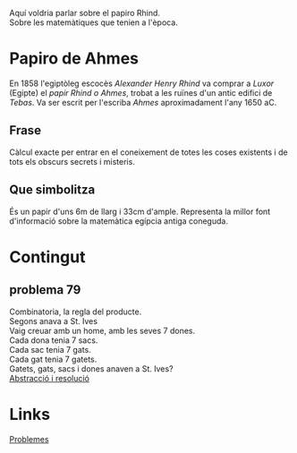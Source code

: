 Aquí voldria parlar sobre el papiro Rhind.<br>
Sobre les matemàtiques que tenien a l'època.

<!--
	Informació només extreta sense haver-se comparat més de 1_Combinatoria.pdf
-->
# Papiro de Ahmes
En 1858 l'egiptòleg escocès _Alexander Henry Rhind_ va comprar a _Luxor_ (Egipte) el _papir Rhind o Ahmes_,
trobat a les ruïnes d'un antic edifici de _Tebas_.
Va ser escrit per l'escriba _Ahmes_ aproximadament l'any 1650 aC.

## Frase
Càlcul exacte per entrar en el coneixement de totes les coses existents i de tots els obscurs secrets i misteris.

## Que simbolitza
És un papir d'uns 6m de llarg i 33cm d'ample.
Representa la millor font d'informació sobre la matemàtica egípcia antiga coneguda.

Contingut
=========

problema 79
-----------
<!-- Informació extreta 1_Combinatoria.pdf -->
Combinatoria, la regla del producte.<br>
Segons anava a St. Ives<br>
Vaig creuar amb un home, amb les seves 7 dones.<br>
Cada dona tenia 7 sacs.<br>
Cada sac tenia 7 gats.<br>
Cada gat tenia 7 gatets.<br>
Gatets, gats, sacs i dones anaven a St. Ives?<br>
[Abstracció i resolució](../../../MatemàticaDiscreta/Combinatoria/Problemes/Generals/ReglaProducte/README.md)

Links
=====
<!-- Papiro de Ahmes problema 79 -->
[Problemes](http://www.egiptologia.org/ciencia/matematicas/papiro_rhind.htm)
